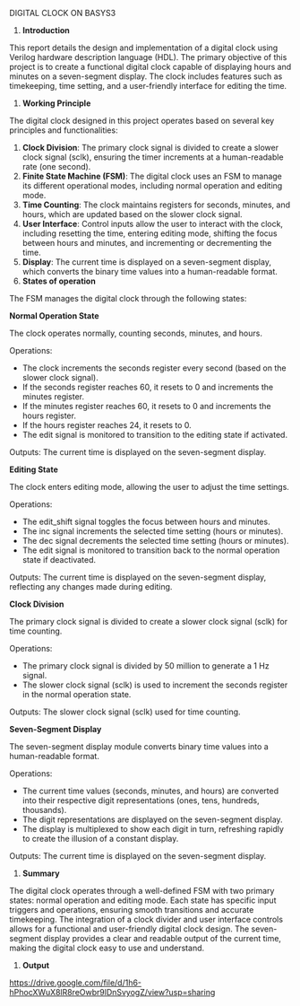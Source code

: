 ﻿
DIGITAL CLOCK ON BASYS3

1. **Introduction**

This report details the design and implementation of a digital clock using Verilog hardware description language (HDL). The primary objective of this project is to create a functional digital clock capable of displaying hours and minutes on a seven-segment display. The clock includes features such as timekeeping, time setting, and a user-friendly interface for editing the time.

1. **Working Principle**

The digital clock designed in this project operates based on several key principles and functionalities:

1. **Clock Division**: The primary clock signal is divided to create a slower clock signal (sclk), ensuring the timer increments at a human-readable rate (one second).
1. **Finite State Machine (FSM)**: The digital clock uses an FSM to manage its different operational modes, including normal operation and editing mode.
1. **Time Counting**: The clock maintains registers for seconds, minutes, and hours, which are updated based on the slower clock signal.
1. **User Interface**: Control inputs allow the user to interact with the clock, including resetting the time, entering editing mode, shifting the focus between hours and minutes, and incrementing or decrementing the time.
1. **Display**: The current time is displayed on a seven-segment display, which converts the binary time values into a human-readable format.
1. **States of operation**

The FSM manages the digital clock through the following states:

**Normal Operation State**


The clock operates normally, counting seconds, minutes, and hours.

Operations:

- The clock increments the seconds register every second (based on the slower clock signal).
- If the seconds register reaches 60, it resets to 0 and increments the minutes register.
- If the minutes register reaches 60, it resets to 0 and increments the hours register.
- If the hours register reaches 24, it resets to 0.
- The edit signal is monitored to transition to the editing state if activated.

Outputs: The current time is displayed on the seven-segment display.

**Editing State**

The clock enters editing mode, allowing the user to adjust the time settings.

Operations:

- The edit\_shift signal toggles the focus between hours and minutes.
- The inc signal increments the selected time setting (hours or minutes).
- The dec signal decrements the selected time setting (hours or minutes).
- The edit signal is monitored to transition back to the normal operation state if deactivated.

Outputs: The current time is displayed on the seven-segment display, reflecting any changes made during editing.

**Clock Division**

The primary clock signal is divided to create a slower clock signal (sclk) for time counting.

Operations:

- The primary clock signal is divided by 50 million to generate a 1 Hz signal.
- The slower clock signal (sclk) is used to increment the seconds register in the normal operation state.

Outputs: The slower clock signal (sclk) used for time counting.

**Seven-Segment Display**

The seven-segment display module converts binary time values into a human-readable format.

Operations:

- The current time values (seconds, minutes, and hours) are converted into their respective digit representations (ones, tens, hundreds, thousands).
- The digit representations are displayed on the seven-segment display.
- The display is multiplexed to show each digit in turn, refreshing rapidly to create the illusion of a constant display.

Outputs: The current time is displayed on the seven-segment display.

1. **Summary**

The digital clock operates through a well-defined FSM with two primary states: normal operation and editing mode. Each state has specific input triggers and operations, ensuring smooth transitions and accurate timekeeping. The integration of a clock divider and user interface controls allows for a functional and user-friendly digital clock design. The seven-segment display provides a clear and readable output of the current time, making the digital clock easy to use and understand.

1. **Output**

<https://drive.google.com/file/d/1h6-hPhocXWuX8lR8reOwbr9lDnSvyogZ/view?usp=sharing>



